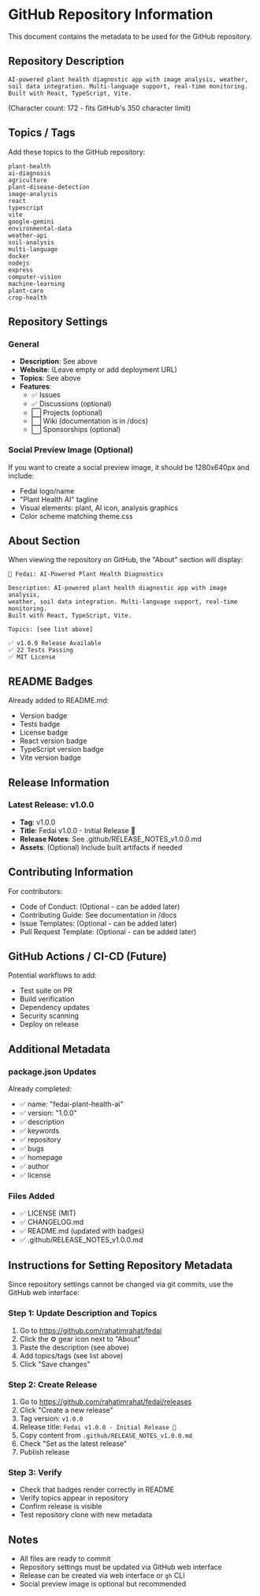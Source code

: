 # GitHub Repository Information

This document contains the metadata to be used for the GitHub repository.

## Repository Description

```
AI-powered plant health diagnostic app with image analysis, weather, soil data integration. Multi-language support, real-time monitoring. Built with React, TypeScript, Vite.
```

(Character count: 172 - fits GitHub's 350 character limit)

## Topics / Tags

Add these topics to the GitHub repository:

```
plant-health
ai-diagnosis
agriculture
plant-disease-detection
image-analysis
react
typescript
vite
google-gemini
environmental-data
weather-api
soil-analysis
multi-language
docker
nodejs
express
computer-vision
machine-learning
plant-care
crop-health
```

## Repository Settings

### General
- **Description**: See above
- **Website**: (Leave empty or add deployment URL)
- **Topics**: See above
- **Features**:
  - ✅ Issues
  - ✅ Discussions (optional)
  - ⬜ Projects (optional)
  - ⬜ Wiki (documentation is in /docs)
  - ⬜ Sponsorships (optional)

### Social Preview Image (Optional)

If you want to create a social preview image, it should be 1280x640px and include:
- Fedai logo/name
- "Plant Health AI" tagline
- Visual elements: plant, AI icon, analysis graphics
- Color scheme matching theme.css

## About Section

When viewing the repository on GitHub, the "About" section will display:

```
🌿 Fedai: AI-Powered Plant Health Diagnostics

Description: AI-powered plant health diagnostic app with image analysis,
weather, soil data integration. Multi-language support, real-time monitoring.
Built with React, TypeScript, Vite.

Topics: [see list above]

✅ v1.0.0 Release Available
✅ 22 Tests Passing
✅ MIT License
```

## README Badges

Already added to README.md:
- Version badge
- Tests badge
- License badge
- React version badge
- TypeScript version badge
- Vite version badge

## Release Information

### Latest Release: v1.0.0
- **Tag**: v1.0.0
- **Title**: Fedai v1.0.0 - Initial Release 🎉
- **Release Notes**: See .github/RELEASE_NOTES_v1.0.0.md
- **Assets**: (Optional) Include built artifacts if needed

## Contributing Information

For contributors:
- Code of Conduct: (Optional - can be added later)
- Contributing Guide: See documentation in /docs
- Issue Templates: (Optional - can be added later)
- Pull Request Template: (Optional - can be added later)

## GitHub Actions / CI-CD (Future)

Potential workflows to add:
- Test suite on PR
- Build verification
- Dependency updates
- Security scanning
- Deploy on release

## Additional Metadata

### package.json Updates
Already completed:
- ✅ name: "fedai-plant-health-ai"
- ✅ version: "1.0.0"
- ✅ description
- ✅ keywords
- ✅ repository
- ✅ bugs
- ✅ homepage
- ✅ author
- ✅ license

### Files Added
- ✅ LICENSE (MIT)
- ✅ CHANGELOG.md
- ✅ README.md (updated with badges)
- ✅ .github/RELEASE_NOTES_v1.0.0.md

## Instructions for Setting Repository Metadata

Since repository settings cannot be changed via git commits, use the GitHub web interface:

### Step 1: Update Description and Topics
1. Go to https://github.com/rahatimrahat/fedai
2. Click the ⚙️ gear icon next to "About"
3. Paste the description (see above)
4. Add topics/tags (see list above)
5. Click "Save changes"

### Step 2: Create Release
1. Go to https://github.com/rahatimrahat/fedai/releases
2. Click "Create a new release"
3. Tag version: `v1.0.0`
4. Release title: `Fedai v1.0.0 - Initial Release 🎉`
5. Copy content from `.github/RELEASE_NOTES_v1.0.0.md`
6. Check "Set as the latest release"
7. Publish release

### Step 3: Verify
- Check that badges render correctly in README
- Verify topics appear in repository
- Confirm release is visible
- Test repository clone with new metadata

## Notes

- All files are ready to commit
- Repository settings must be updated via GitHub web interface
- Release can be created via web interface or `gh` CLI
- Social preview image is optional but recommended
